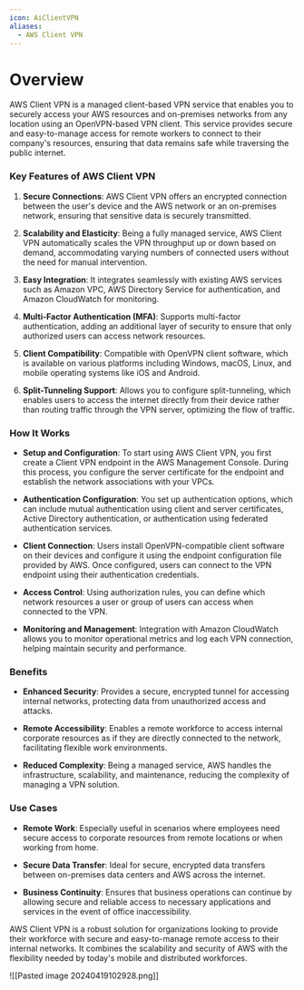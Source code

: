 ```yaml
---
icon: AiClientVPN
aliases:
  - AWS Client VPN
---
```

# Overview

AWS Client VPN is a managed client-based VPN service that enables you to securely access your AWS resources and on-premises networks from any location using an OpenVPN-based VPN client. This service provides secure and easy-to-manage access for remote workers to connect to their company's resources, ensuring that data remains safe while traversing the public internet.

### Key Features of AWS Client VPN

1. **Secure Connections**: AWS Client VPN offers an encrypted connection between the user's device and the AWS network or an on-premises network, ensuring that sensitive data is securely transmitted.
    
2. **Scalability and Elasticity**: Being a fully managed service, AWS Client VPN automatically scales the VPN throughput up or down based on demand, accommodating varying numbers of connected users without the need for manual intervention.
    
3. **Easy Integration**: It integrates seamlessly with existing AWS services such as Amazon VPC, AWS Directory Service for authentication, and Amazon CloudWatch for monitoring.
    
4. **Multi-Factor Authentication (MFA)**: Supports multi-factor authentication, adding an additional layer of security to ensure that only authorized users can access network resources.
    
5. **Client Compatibility**: Compatible with OpenVPN client software, which is available on various platforms including Windows, macOS, Linux, and mobile operating systems like iOS and Android.
    
6. **Split-Tunneling Support**: Allows you to configure split-tunneling, which enables users to access the internet directly from their device rather than routing traffic through the VPN server, optimizing the flow of traffic.
    

### How It Works

- **Setup and Configuration**: To start using AWS Client VPN, you first create a Client VPN endpoint in the AWS Management Console. During this process, you configure the server certificate for the endpoint and establish the network associations with your VPCs.
    
- **Authentication Configuration**: You set up authentication options, which can include mutual authentication using client and server certificates, Active Directory authentication, or authentication using federated authentication services.
    
- **Client Connection**: Users install OpenVPN-compatible client software on their devices and configure it using the endpoint configuration file provided by AWS. Once configured, users can connect to the VPN endpoint using their authentication credentials.
    
- **Access Control**: Using authorization rules, you can define which network resources a user or group of users can access when connected to the VPN.
    
- **Monitoring and Management**: Integration with Amazon CloudWatch allows you to monitor operational metrics and log each VPN connection, helping maintain security and performance.
    

### Benefits

- **Enhanced Security**: Provides a secure, encrypted tunnel for accessing internal networks, protecting data from unauthorized access and attacks.
    
- **Remote Accessibility**: Enables a remote workforce to access internal corporate resources as if they are directly connected to the network, facilitating flexible work environments.
    
- **Reduced Complexity**: Being a managed service, AWS handles the infrastructure, scalability, and maintenance, reducing the complexity of managing a VPN solution.
    

### Use Cases

- **Remote Work**: Especially useful in scenarios where employees need secure access to corporate resources from remote locations or when working from home.
    
- **Secure Data Transfer**: Ideal for secure, encrypted data transfers between on-premises data centers and AWS across the internet.
    
- **Business Continuity**: Ensures that business operations can continue by allowing secure and reliable access to necessary applications and services in the event of office inaccessibility.
    

AWS Client VPN is a robust solution for organizations looking to provide their workforce with secure and easy-to-manage remote access to their internal networks. It combines the scalability and security of AWS with the flexibility needed by today's mobile and distributed workforces.

![[Pasted image 20240419102928.png]]

